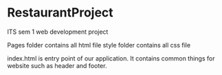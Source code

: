 # RestaurantProject
ITS sem 1 web development project


Pages folder contains all html file
 style folder contains all css file
 
 index.html is entry point of our application. It contains common things for website such as header and footer.
